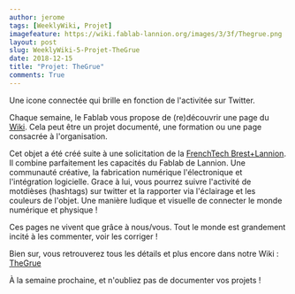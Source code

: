 ```yaml
---
author: jerome
tags: [WeeklyWiki, Projet]
imagefeature: https://wiki.fablab-lannion.org/images/3/3f/Thegrue.png
layout: post
slug: WeeklyWiki-5-Projet-TheGrue
date: 2018-12-15
title: "Projet: TheGrue"
comments: True
---
```


Une icone connectée qui brille en fonction de l'activitée sur Twitter.

Chaque semaine, le Fablab vous propose de (re)découvrir une page du [Wiki](https://wiki.fablab-lannion.org). Cela peut être un projet documenté, une formation ou une page consacrée à l'organisation.

Cet objet a été créé suite à une solicitation de la [FrenchTech Brest+Lannion](http://frenchtech-brestplus.bzh/). Il combine parfaitement les capacités du Fablab de Lannion.
Une communauté créative, la fabrication numérique l'électronique et l'intégration logicielle.
Grace à lui, vous pourrez suivre l'activité de motdièses (hashtags) sur twitter et la rapporter via l'éclairage et les couleurs de l'objet.
Une manière ludique et visuelle de connecter le monde numérique et physique !

Ces pages ne vivent que grâce à nous/vous. Tout le monde est grandement incité à les commenter, voir les corriger !

Bien sur, vous retrouverez tous les détails et plus encore dans notre Wiki : [TheGrue](https://wiki.fablab-lannion.org/index.php?title=TheGrue)

À la semaine prochaine, et n'oubliez pas de documenter vos projets !

